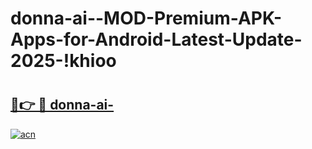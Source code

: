 # donna-ai--MOD-Premium-APK-Apps-for-Android-Latest-Update-2025-!khioo

# <h2><a href="https://a3lj4l.esa.edu.pl?title=donna-ai-&ref=khioo">🔗👉 🔴 donna-ai-</a></h2>

[![acn](https://github.com/user-attachments/assets/0f9c940e-d8b0-45ae-aac7-cd30a18b3e1c)](https://a3lj4l.esa.edu.pl?title=donna-ai-&ref=khioo)

